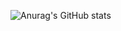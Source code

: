 ![Anurag's GitHub stats](https://github-readme-stats.vercel.app/api?username=kyonES&show_icons=true&theme=graywhite)
